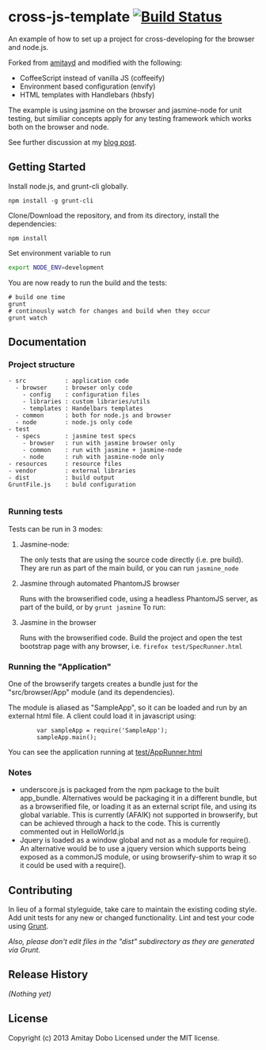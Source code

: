 # cross-js-template [![Build Status](https://travis-ci.org/Mulkave/cross-js-template.png?branch=master)](https://travis-ci.org/Mulkave/cross-js-template)
An example of how to set up a project for cross-developing for the browser and node.js.

Forked from [amitayd](https://github.com/amitayd/grunt-browserify-jasmine-node-example) and modified with the following:

- CoffeeScript instead of vanilla JS (coffeeify)
- Environment based configuration (envify)
- HTML templates with Handlebars (hbsfy)

The example is using jasmine on the browser and jasmine-node for unit testing, but similiar concepts apply for any testing framework which works both on the browser and node.

See further discussion at my [blog post](http://www.doboism.com/blog/2013/05/17/cross-developing-for-node-js-and-browsers-using-browserify/).

## Getting Started

Install node.js, and grunt-cli globally.

```
npm install -g grunt-cli
```

Clone/Download the repository, and from its directory, install the dependencies:
```
npm install
```

Set environment variable to run
```bash
export NODE_ENV=development
```

You are now ready to run the build and the tests:
```
# build one time
grunt
# continously watch for changes and build when they occur
grunt watch
```

## Documentation

### Project structure
```
- src           : application code
  - browser     : browser only code
    - config    : configuration files
    - libraries : custom libraries/utils
    - templates : Handelbars templates
  - common      : both for node.js and browser
  - node        : node.js only code
- test
  - specs       : jasmine test specs
    - browser   : run with jasmine browser only
    - common    : run with jasmine + jasmine-node
    - node      : ruh with jasmine-node only
- resources     : resource files
- vendor        : external libraries
- dist          : build output
GruntFile.js    : buld configuration


```

### Running tests

Tests can be run in 3 modes:

1. Jasmine-node:

    The only tests that are using the source code directly (i.e. pre build). They are run as part of the main build, or you can run `jasmine_node`
  
2. Jasmine through automated PhantomJS browser

    Runs with the browserified code, using a headless PhantomJS server, as part of the build, or by `grunt jasmine`
    To run:

3. Jasmine in the browser

    Runs with the browserified code. Build the project and open the test bootstrap page with any browser, i.e. `firefox test/SpecRunner.html`

### Running the "Application"

One of the browserify targets creates a bundle just for the "src/browser/App" module (and its dependencies).

The module is aliased as "SampleApp", so it can be loaded and run by an external html file.
A client could load it in javascript using:
```
        var sampleApp = require('SampleApp');
        sampleApp.main();
```

You can see the application running at [test/AppRunner.html](test/AppRunner.html)

### Notes
 * underscore.js is packaged from the npm package to the built app_bundle. Alternatives would be packaging it in a different bundle, but as a browserified file, or loading it as an external script file, and using its global variable. This is currently (AFAIK) not supported in browserify, but can be achieved through a hack to the code. This is currently commented out in HelloWorld.js
 * Jquery is loaded as a window global and not as a module for require(). An alternative would be to use a jquery version which supports being exposed as a commonJS module, or using browserify-shim to wrap it so it could be used with a require().



## Contributing
In lieu of a formal styleguide, take care to maintain the existing coding style. Add unit tests for any new or changed functionality. Lint and test your code using [Grunt](http://gruntjs.com/).

_Also, please don't edit files in the "dist" subdirectory as they are generated via Grunt._

## Release History
_(Nothing yet)_

## License
Copyright (c) 2013 Amitay Dobo
Licensed under the MIT license.
